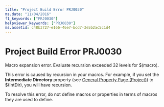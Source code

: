 ```yaml
---
title: "Project Build Error PRJ0030"
ms.date: "11/04/2016"
f1_keywords: ["PRJ0030"]
helpviewer_keywords: ["PRJ0030"]
ms.assetid: c48b3727-e166-46e7-bcd7-3e5b2ac5c1d4
---
```

# Project Build Error PRJ0030

Macro expansion error. Evaluate recursion exceeded 32 levels for $(macro).

This error is caused by recursion in your macros. For example, if you set the **Intermediate Directory** property (see [General Property Page (Project)](../../build/reference/general-property-page-project.md)) to $(IntDir), you will have recursion.

To resolve this error, do not define macros or properties in terms of macros they are used to define.